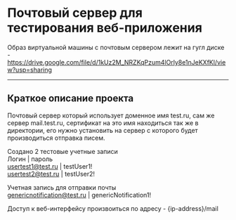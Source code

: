 # Почтовый сервер для тестирования веб-приложения

Образ виртуальной машины с почтовым сервером лежит на гугл диске - https://drive.google.com/file/d/1kUz2M_NRZKqPzum4lOrly8e1nJeKXfKl/view?usp=sharing

___
## Краткое описание проекта
Почтовый сервер который использует доменное имя test.ru, сам же сервер mail.test.ru, сертификат на это имя находиться так же в директории, его нужно установить на сервер с которого будет производиться отправка писем.

Создано 2 тестовые учетные записи  
Логин | пароль  
usertest1@test.ru | testUser1!  
usertest2@test.ru | testUser2!

Учетная запись для отправки почты  
genericnotification@test.ru | genericNotification1!

Доступ к веб-интерфейсу произвоиться по адресу - {ip-address}/mail